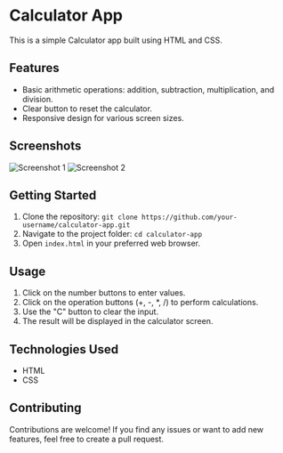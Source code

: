 # Calculator App

This is a simple Calculator app built using HTML and CSS.

## Features

- Basic arithmetic operations: addition, subtraction, multiplication, and division.
- Clear button to reset the calculator.
- Responsive design for various screen sizes.

## Screenshots

![Screenshot 1](screenshots/screenshot1.png)
![Screenshot 2](screenshots/screenshot2.png)

## Getting Started

1. Clone the repository: `git clone https://github.com/your-username/calculator-app.git`
2. Navigate to the project folder: `cd calculator-app`
3. Open `index.html` in your preferred web browser.

## Usage

1. Click on the number buttons to enter values.
2. Click on the operation buttons (+, -, *, /) to perform calculations.
3. Use the "C" button to clear the input.
4. The result will be displayed in the calculator screen.

## Technologies Used

- HTML
- CSS

## Contributing

Contributions are welcome! If you find any issues or want to add new features, feel free to create a pull request.

